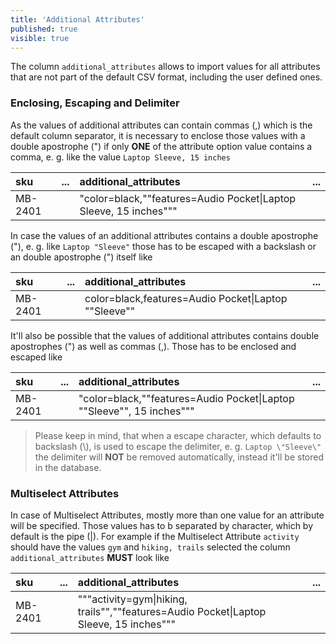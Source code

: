 ```yaml
---
title: 'Additional Attributes'
published: true
visible: true
---
```


The column `additional_attributes` allows to import values for all attributes that are not part of the default CSV format, including the user defined ones.

### Enclosing, Escaping and Delimiter

As the values of additional attributes can contain commas (,) which is the default column separator, it is necessary to enclose those values with a double apostrophe (") if only **ONE** of the attribute option value contains a comma, e. g. like the value `Laptop Sleeve, 15 inches`

| sku     | ... | additional_attributes                                                           | ... |
|:--------|:----|:--------------------------------------------------------------------------------|:----|
| MB-2401 |     | "color=black,""features=Audio Pocket&#124;Laptop Sleeve, 15 inches"""           |     |

In case the values of an additional attributes contains a double apostrophe ("), e. g. like `Laptop "Sleeve"` those has to be escaped with a backslash or an double apostrophe (") itself like

| sku     | ... | additional_attributes                                                           | ... |
|:--------|:----|:--------------------------------------------------------------------------------|:----|
| MB-2401 |     | color=black,features=Audio Pocket&#124;Laptop ""Sleeve""                        |     |

It'll also be possible that the values of additional attributes contains double apostrophes (") as well as commas (,). Those has to be enclosed and escaped like 

| sku     | ... | additional_attributes                                                           | ... |
|:--------|:----|:--------------------------------------------------------------------------------|:----|
| MB-2401 |     | "color=black,""features=Audio Pocket&#124;Laptop ""Sleeve"", 15 inches"""       |     |

> Please keep in mind, that when a escape character, which defaults to backslash (\\), is used to escape the delimiter, e. g. `Laptop \"Sleeve\"` the delimiter will **NOT** be removed automatically, instead it'll be stored in the database.

### Multiselect Attributes

In case of Multiselect Attributes, mostly more than one value for an attribute will be specified. Those values has to b separated by character, which by default is the pipe (|). For example if the Multiselect Attribute `activity` should have the values `gym` and `hiking, trails` selected the column `additional_attributes` **MUST** look like  

| sku     | ... | additional_attributes                                                                                | ... |
|:--------|:----|:-----------------------------------------------------------------------------------------------------|:----|
| MB-2401 |     | """activity=gym&#124;hiking, trails"",""features=Audio Pocket&#124;Laptop Sleeve, 15 inches"""       |     |